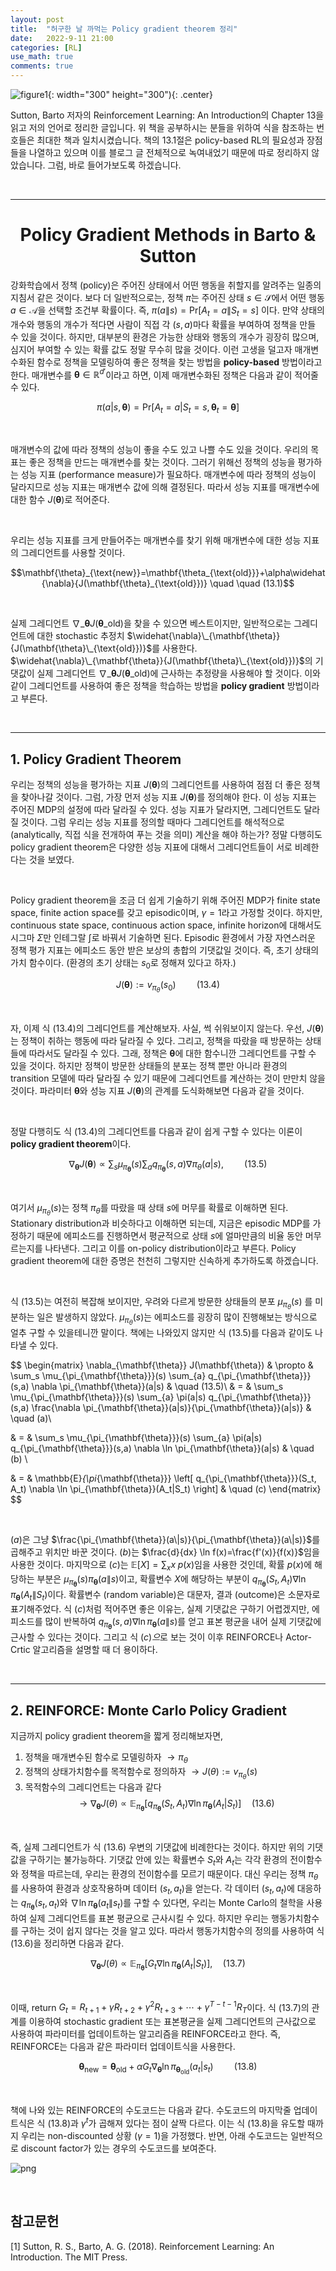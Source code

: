 ```yaml
---
layout: post
title:  "허구한 날 까먹는 Policy gradient theorem 정리"
date:   2022-9-11 21:00
categories: [RL]
use_math: true
comments: true
---
```


![figure1](https://raw.githubusercontent.com/HiddenBeginner/hiddenbeginner.github.io/master/static/img/_posts/2021-2-4-rl-notations-cheat-sheet/figure1.png){: width="300" height="300"){: .center}

Sutton, Barto 저자의 Reinforcement Learning: An Introduction의 Chapter 13을 읽고 저의 언어로 정리한 글입니다. 위 책을 공부하시는 분들을 위하여 식을 참조하는 번호들은 최대한 책과 일치시켰습니다. 책의 $13.1$절은 policy-based RL의 필요성과 장점들을 나열하고 있으며 이를 블로그 글 전체적으로 녹여내었기 때문에 따로 정리하지 않았습니다. 그럼, 바로 들어가보도록 하겠습니다.

<br>

---

# <center>Policy Gradient Methods in Barto & Sutton</center>

강화학습에서 정책 (policy)은 주어진 상태에서 어떤 행동을 취할지를 알려주는 일종의 지침서 같은 것이다. 보다 더 일반적으로는, 정책 $\pi$는 주어진 상태 $s \in \mathcal{S}$에서 어떤 행동 $a \in \mathcal{A}$을 선택할 조건부 확률이다. 즉, $\pi(a \| s) = \text{Pr} \left[ A_t = a \| S_t = s\right]$ 이다. 만약 상태의 개수와 행동의 개수가 적다면 사람이 직접 각 $(s, a)$마다 확률을 부여하여 정책을 만들 수 있을 것이다. 하지만, 대부분의 환경은 가능한 상태와 행동의 개수가 굉장히 많으며, 심지어 부여할 수 있는 확률 값도 정말 무수히 많을 것이다. 이런 고생을 덜고자 매개변수화된 함수로 정책을 모델링하여 좋은 정책을 찾는 방법을 **policy-based** 방법이라고 한다. 매개변수를 $\mathbf{\theta} \in \mathbb{R}^{d'}$이라고 하면, 이제 매개변수화된 정책은 다음과 같이 적어줄 수 있다.

$$\pi(a | s, \mathbf{\theta}) = \text{Pr} \left[ A_t = a | S_t =s, \mathbf{\theta}_t=\mathbf{\theta}\right]$$

<br>

매개변수의 값에 따라 정책의 성능이 좋을 수도 있고 나쁠 수도 있을 것이다. 우리의 목표는 좋은 정책을 만드는 매개변수를 찾는 것이다. 그러기 위해선 정책의 성능을 평가하는 성능 지표 (performance measure)가 필요하다. 매개변수에 따라 정책의 성능이 달라지므로 성능 지표는 매개변수 값에 의해 결정된다. 따라서 성능 지표를 매개변수에 대한 함수 $J(\mathbf{\theta})$로 적어준다. 

<br>

우리는 성능 지표를 크게 만들어주는 매개변수를 찾기 위해 매개변수에 대한 성능 지표의 그레디언트를 사용할 것이다. 

$$\mathbf{\theta}_{\text{new}}=\mathbf{\theta_{\text{old}}}+\alpha\widehat{\nabla}{J(\mathbf{\theta}_{\text{old}})} \quad \quad (13.1)$$

<br>

실제 그레디언트 $\nabla\_{\mathbf{\theta}} J(\mathbf{\theta}\_{\text{old}})$을 찾을 수 있으면 베스트이지만, 일반적으로는 그레디언트에 대한 stochastic 추정치 $\widehat{\nabla}\_{\mathbf{\theta}}{J(\mathbf{\theta}\_{\text{old}})}$를 사용한다. $\widehat{\nabla}\_{\mathbf{\theta}}{J(\mathbf{\theta}\_{\text{old}})}$의 기댓값이 실제 그레디언트 $\nabla\_{\mathbf{\theta}}{J(\mathbf{\theta}\_{\text{old}})}$에 근사하는 추정량을 사용해야 할 것이다. 이와 같이 그레디언트를 사용하여 좋은 정책을 학습하는 방법을 **policy gradient** 방법이라고 부른다. 

<br>

---

## 1. Policy Gradient Theorem
우리는 정책의 성능을 평가하는 지표 $J(\mathbf{\theta})$의 그레디언트를 사용하여 점점 더 좋은 정책을 찾아나갈 것이다. 그럼, 가장 먼저 성능 지표 $J(\mathbf{\theta})$를 정의해야 한다. 이 성능 지표는 주어진 MDP의 설정에 따라 달라질 수 있다. 성능 지표가 달라지면, 그레디언트도 달라질 것이다. 그럼 우리는 성능 지표를 정의할 때마다 그레디언트를 해석적으로 (analytically, 직접 식을 전개하여 푸는 것을 의미) 계산을 해야 하는가? 정말 다행히도 policy gradient theorem은 다양한 성능 지표에 대해서 그레디언트들이 서로 비례한다는 것을 보였다.

<br>

Policy gradient theorem을 조금 더 쉽게 기술하기 위해 주어진 MDP가 finite state space, finite action space를 갖고 episodic이며, $\gamma=1$라고 가정할 것이다. 하지만, continuous state space, continuous action space, infinite horizon에 대해서도 시그마 $\Sigma$만 인테그랄 $\int$로 바꿔서 기술하면 된다. Episodic 환경에서 가장 자연스러운 정책 평가 지표는 에피소드 동안 받은 보상의 총합의 기댓값일 것이다. 즉, 초기 상태의 가치 함수이다. (환경의 초기 상태는 $s_0$로 정해져 있다고 하자.)

$$J(\mathbf{\theta}):=v_{\pi_{\theta}}(s_0) \quad \quad (13.4)$$

<br>

자, 이제 식 $(13.4)$의 그레디언트를 계산해보자. 사실, 썩 쉬워보이지 않는다. 우선, $J(\mathbf{\theta})$는 정책이 취하는 행동에 따라 달라질 수 있다. 그리고, 정책을 따랐을 때 방문하는 상태들에 따라서도 달라질 수 있다. 그래, 정책은 $\mathbf{\theta}$에 대한 함수니깐 그레디언트를 구할 수 있을 것이다. 하지만 정책이 방문한 상태들의 분포는 정책 뿐만 아니라 환경의 transition 모델에 따라 달라질 수 있기 때문에 그레디언트를 계산하는 것이 만만치 않을 것이다. 파라미터 $\mathbf{\theta}$와 성능 지표 $J(\mathbf{\theta})$의 관계를 도식화해보면 다음과 같을 것이다. 

<br>

정말 다행히도 식 $(13.4)$의 그레디언트를 다음과 같이 쉽게 구할 수 있다는 이론이 **policy gradient theorem**이다. 

$$\nabla_{\mathbf{\theta}} J(\mathbf{\theta}) \propto \sum_s \mu_{\pi_{\mathbf{\theta}}}(s) \sum_{a} q_{\pi_{\mathbf{\theta}}}(s,a) \nabla \pi_{\theta}(a|s),
\quad \quad (13.5)$$

<br>

여기서 $\mu_{\pi_{\theta}}(s)$는 정책 $\pi_{\theta}$를 따랐을 때 상태 $s$에 머무를 확률로 이해하면 된다. Stationary distribution과 비슷하다고 이해하면 되는데, 지금은 episodic MDP를 가정하기 때문에 에피소드를 진행하면서 평균적으로 상태 $s$에 얼마만큼의 비율 동안 머무르는지를 나타낸다. 그리고 이를 on-policy distribution이라고 부른다. Policy gradient theorem에 대한 증명은 천천히 그렇지만 신속하게 추가하도록 하겠습니다.

<br>

식 $(13.5)$는 여전히 복잡해 보이지만, 우려와 다르게 방문한 상태들의 분포 $\mu_{\pi_{\theta}}(s)$ 를 미분하는 일은 발생하지 않았다. $\mu_{\pi_{\theta}}(s)$는 에피소드를 굉장히 많이 진행해보는 방식으로 얼추 구할 수 있을테니깐 말이다. 책에는 나와있지 않지만 식 $(13.5)$를 다음과 같이도 나타낼 수 있다.

$$
\begin{matrix}
\nabla_{\mathbf{\theta}} J(\mathbf{\theta}) & \propto & \sum_s \mu_{\pi_{\mathbf{\theta}}}(s) \sum_{a} q_{\pi_{\mathbf{\theta}}}(s,a) \nabla \pi_{\mathbf{\theta}}(a|s) & \quad (13.5)\\
& = & \sum_s \mu_{\pi_{\mathbf{\theta}}}(s) \sum_{a} \pi(a|s) q_{\pi_{\mathbf{\theta}}}(s,a) \frac{\nabla \pi_{\mathbf{\theta}}(a|s)}{\pi_{\mathbf{\theta}}(a|s)}  & \quad (a)\\

& = & \sum_s \mu_{\pi_{\mathbf{\theta}}}(s) \sum_{a} \pi(a|s) q_{\pi_{\mathbf{\theta}}}(s,a) \nabla \ln \pi_{\mathbf{\theta}}(a|s)  & \quad (b) \\

& = & \mathbb{E}_{\pi_{\mathbf{\theta}}} \left[  q_{\pi_{\mathbf{\theta}}}(S_t, A_t) \nabla \ln \pi_{\mathbf{\theta}}(A_t|S_t) \right]  & \quad (c)
\end{matrix}
$$

<br>

$(a)$은 그냥 $\frac{\pi_{\mathbf{\theta}}(a\|s)}{\pi_{\mathbf{\theta}}(a\|s)}$를 곱해주고 위치만 바꾼 것이다. $(b)$는 $\frac{d}{dx} \ln f(x)=\frac{f'(x)}{f(x)}$임을 사용한 것이다. 
마지막으로 $(c)$는 $\mathbb{E}\left[ X \right] = \sum_{x}x\;p(x)$임을 사용한 것인데, 확률 $p(x)$에 해당하는 부분은 $\mu_{\pi_{\mathbf{\theta}}}(s)\pi_{\mathbf{\theta}}(a\|s)$이고, 확률변수 $X$에 해당하는 부분이 $q_{\pi_{\mathbf{\theta}}}(S_t,A_t) \nabla \ln \pi_{\mathbf{\theta}}(A_t\|S_t)$이다. 확률변수 (random variable)은 대문자, 결과 (outcome)은 소문자로 표기해주었다. 식 $(c)$처럼 적어주면 좋은 이유는, 실제 기댓값은 구하기 어렵겠지만, 에피소드를 많이 반복하여  $q_{\pi_{\mathbf{\theta}}}(s,a) \nabla \ln \pi_{\mathbf{\theta}}(a\|s)$를 얻고 표본 평균을 내어 실제 기댓값에 근사할 수 있다는 것이다. 그리고 식 $(c)으$로 보는 것이 이후 REINFORCE나 Actor-Crtic 알고리즘을 설명할 때 더 용이하다. 

<br>

---

## 2. REINFORCE: Monte Carlo Policy Gradient
지금까지 policy gradient theorem을 짧게 정리해보자면,
1. 정책을 매개변수된 함수로 모델링하자 $\rightarrow \pi_{\theta}$
2. 정책의 상태가치함수를 목적함수로 정의하자 $\rightarrow J(\theta):= v_{\pi_\theta} (s)$
3. 목적함수의 그레디언트는 다음과 같다
$$\rightarrow \nabla_{\mathbf{\theta}} J(\theta) \propto \mathbb{E}_{\pi_{\mathbf{\theta}}} \left[  q_{\pi_{\mathbf{\theta}}}(S_t, A_t) \nabla \ln \pi_{\mathbf{\theta}}(A_t|S_t) \right] \quad (13.6)$$

<br>

즉, 실제 그레디언트가 식 $(13.6)$ 우변의 기댓값에 비례한다는 것이다. 하지만 위의 기댓값을 구하기는 불가능하다. 기댓값 안에 있는 확률변수 $S_t$와 $A_t$는 각각 환경의 전이함수와 정책을 따르는데, 우리는 환경의 전이함수를 모르기 때문이다. 대신 우리는 정책 $\pi_\theta$를 사용하여 환경과 상호작용하며 데이터 $(s_t, a_t)$을 얻는다. 각 데이터 $(s_t, a_t)$에 대응하는 $q_{\pi_{\mathbf{\theta}}}(s_t, a_t)$와 $\nabla \ln \pi_{\mathbf{\theta}}(a_t\|s_t)$를 구할 수 있다면, 우리는 Monte Carlo의 철학을 사용하여 실제 그레디언트를 표본 평균으로 근사시킬 수 있다. 하지만 우리는 행동가치함수를 구하는 것이 쉽지 않다는 것을 알고 있다. 따라서 행동가치함수의 정의를 사용하여 식 $(13.6)$을 정리하면 다음과 같다.

$$\nabla_{\mathbf{\theta}} J(\theta) \propto \mathbb{E}_{\pi_{\mathbf{\theta}}} \left[  G_t \nabla \ln \pi_{\mathbf{\theta}}(A_t|S_t) \right], \quad (13.7)$$

<br>

이때, return $G_t=R_{t+1} + \gamma R_{t+2} + \gamma^2 R_{t+3}  +\cdots + \gamma^{T - t - 1} R_{T}$이다. 식 $(13.7)$의 관계를 이용하여 stochastic gradient 또는 표본평균을 실제 그레디언트의 근사값으로 사용하여 파라미터를 업데이트하는 알고리즘을 REINFORCE라고 한다. 즉, REINFORCE는 다음과 같은 파라미터 업데이트식을 사용한다.

$$\mathbf{\theta}_{\text{new}}=\mathbf{\theta}_{\text{old}} + \alpha G_t \nabla_{\mathbf{\theta}} \ln \pi_{\mathbf{\theta}_{\text{old}}}(a_t | s_t) \quad \quad (13.8)$$

<br>

책에 나와 있는 REINFORCE의 수도코드는 다음과 같다. 수도코드의 마지막줄 업데이트식은 식 $(13.8)$과 $\gamma^{t}$가 곱해져 있다는 점이 살짝 다르다. 이는 식 $(13.8)$을 유도할 때까지 우리는 non-discounted 상황
($\gamma=1$)을 가정했다. 반면, 아래 수도코드는 일반적으로 discount factor가 있는 경우의 수도코드를 보여준다.

![png](https://raw.githubusercontent.com/HiddenBeginner/hiddenbeginner.github.io/master/static/img/_posts/2022-9-11-policy_gradient_methods/reinforce.png)


<br>

## 참고문헌
[1] Sutton, R. S., Barto, A. G. (2018). Reinforcement Learning: An Introduction. The MIT Press.
